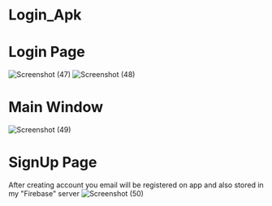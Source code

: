 # Login_Apk
#
#
#
# Login Page
![Screenshot (47)](https://user-images.githubusercontent.com/60619133/86095708-f5058e00-bacf-11ea-9fc5-28d863db11ab.png)
![Screenshot (48)](https://user-images.githubusercontent.com/60619133/86095719-f6cf5180-bacf-11ea-88a5-408b83a6a094.png)
# Main Window
![Screenshot (49)](https://user-images.githubusercontent.com/60619133/86095723-f8991500-bacf-11ea-885e-5b738b02646c.png)
# SignUp Page
After creating account you email will be registered on app and also stored in my "Firebase" server
![Screenshot (50)](https://user-images.githubusercontent.com/60619133/86096031-604f6000-bad0-11ea-80db-7111c5520ddc.png)
